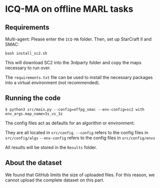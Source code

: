 # ICQ-MA on offline MARL tasks

## Requirements

Multi-agent:
Please enter the `ICQ-MA` folder.
Then, set up StarCraft II and SMAC:
```shell
bash install_sc2.sh
```

This will download SC2 into the 3rdparty folder and copy the maps necessary to run over.

The `requirements.txt` file can be used to install the necessary packages into a virtual environment (not recommended).


## Running the code

```shell
$ python3 src/main.py --config=offpg_smac --env-config=sc2 with env_args.map_name=3s_vs_3z
```
The config files act as defaults for an algorithm or environment. 

They are all located in `src/config`.
`--config` refers to the config files in `src/config/algs`
`--env-config` refers to the config files in `src/config/envs`

All results will be stored in the `Results` folder.

## About the dataset
We found that GitHub limits the size of uploaded files. For this reason, we cannot upload the complete dataset on this part.
